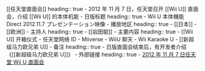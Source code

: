 [[任天堂直面会]]
heading:: true
	- 2012 年 11 月 7 日，任天堂召开 [[Wii U]] 直面会，介绍 [[Wii U]] 的本体机能
	- 日版标题
	  heading:: true
		- Wii U 本体機能 Direct 2012.11.7 プレゼンテーション映像
	- 播放地区
	  heading:: true
		- [[日本]]
		- [[欧洲]]
	- 主持人
	  heading:: true
		- [[岩田聪]]
	- 主要内容
	  heading:: true
		- [[Wii U]] 开箱仪式
		- 任天堂网络 ID
		- Miiverse
		- WiiU 聊天
		- Wii Karaoke U
		- [[新超级马力欧兄弟 U]]
	- 备注
	  heading:: true
		- 日版直面会结束后，有开发者介绍《[[新超级马力欧兄弟 U]]》
	- 外部链接
	  heading:: true
		- [2012 年 11 月 7 日任天堂 Wii U 直面会](https://www.bilibili.com/video/BV1DJ411i7CZ/)